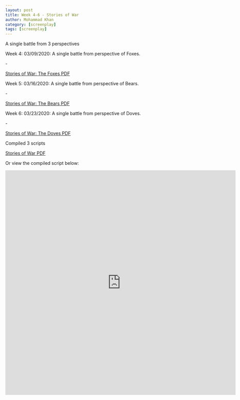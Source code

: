 ```yaml
---
layout: post
title: Week 4-6 - Stories of War
author: Mohammad Khan
category: [screenplay]
tags: [screenplay]
---
```

A single battle from 3 perspectives 



<p>Week 4: 03/09/2020: A single battle from perspective of Foxes.</p>
- <p><a href="https://drive.google.com/file/d/1CYb76cG2lODBVJaBhxwEP8Q5C2OWWuw4/view?usp=sharing#toolbar=0">Stories of War: The Foxes PDF</a></p>

<p>Week 5: 03/16/2020: A single battle from perspective of Bears.</p>
- <p><a href="https://drive.google.com/file/d/1f07Kl2cYwx8Ono2KrbGSr5DbkqbKr1QY/view?usp=sharing">Stories of War: The Bears PDF</a></p>

<p>Week 6: 03/23/2020: A single battle from perspective of Doves.</p>
- <p><a href="https://drive.google.com/file/d/1QWrVrBollbR79s95djoS83ViYCQaOExl/view?usp=sharing">Stories of War: The Doves PDF</a></p>

<p>Compiled 3 scripts</p><p><a href="https://drive.google.com/file/d/1D6gAjqNogWqfy9LkVRxnLoPnwVSeo_na/view?usp=sharing">Stories of War PDF</a></p>	

Or view the compiled script below: 
<!-- <embed src="https://drive.google.com/file/d/1D6gAjqNogWqfy9LkVRxnLoPnwVSeo_na/view?usp=sharing" width="800px" height="2100px" /> -->
<iframe
src="https://drive.google.com/file/d/1D6gAjqNogWqfy9LkVRxnLoPnwVSeo_na/view?usp=sharing&embedded=true"
style="width:718px; height:700px;" frameborder="0"></iframe> 
